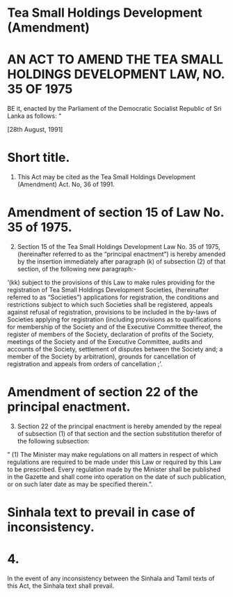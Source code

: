 # Tea Small Holdings Development (Amendment)

# AN ACT TO AMEND THE TEA SMALL HOLDINGS DEVELOPMENT LAW, NO. 35 OF 1975

BE it, enacted by the Parliament of the Democratic Socialist Republic of Sri Lanka as follows: “

[28th August, 1991]

# Short title.

1. This Act may be cited as the Tea Small Holdings Development (Amendment) Act. No, 36 of 1991.

# Amendment of section 15 of Law No. 35 of 1975.

2. Section 15 of the Tea Small Holdings Development Law No. 35 of 1975, (hereinafter referred to as the “principal enactment”) is hereby amended by the insertion immediately after paragraph (k) of subsection (2) of that section, of the following new paragraph:-

‘(kk) subject to the provisions of this Law to make rules providing for the registration of Tea Small Holdings Development Societies, (hereinafter referred to as “Societies”) applications for registration, the conditions and restrictions subject to which such Societies shall be registered, appeals against refusal of registration, provisions to be included in the by-laws of Societies applying for registration (including provisions as to qualifications for membership of the Society and of the Executive Committee thereof, the register of members of the Society, declaration of profits of the Society, meetings of the Society and of the Executive Committee, audits and accounts of the Society, settlement of disputes between the Society and; a member of the Society by arbitration), grounds for cancellation of registration and appeals from orders of cancellation ;’.

# Amendment of section 22 of the principal enactment.

3. Section 22 of the principal enactment is hereby amended by the repeal of subsection (1) of that section and the section substitution therefor of the following subsection:

” (1) The Minister may make regulations on all matters in respect of which regulations are required to be made under this Law or required by this Law to be prescribed. Every regulation made by the Minister shall be published in the Gazette and shall come into operation on the date of such publication, or on such later date as may be specified therein.”.

# Sinhala text to prevail in case of inconsistency.
# 4.

In the event of any inconsistency between the Sinhala and Tamil texts of this Act, the Sinhala text shall prevail.